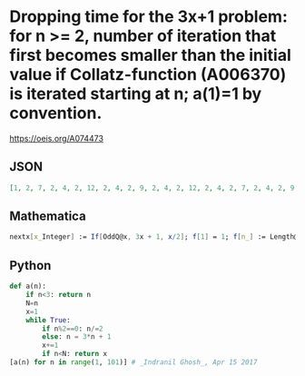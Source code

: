 # Dropping time for the 3x\+1 problem: for n \>\= 2, number of iteration that first becomes smaller than the initial value if Collatz\-function \(A006370\) is iterated starting at n; a\(1\)\=1 by convention\.
https://oeis.org/A074473
## JSON
```JSON
[1, 2, 7, 2, 4, 2, 12, 2, 4, 2, 9, 2, 4, 2, 12, 2, 4, 2, 7, 2, 4, 2, 9, 2, 4, 2, 97, 2, 4, 2, 92, 2, 4, 2, 7, 2, 4, 2, 14, 2, 4, 2, 9, 2, 4, 2, 89, 2, 4, 2, 7, 2, 4, 2, 9, 2, 4, 2, 12, 2, 4, 2, 89, 2, 4, 2, 7, 2, 4, 2, 84, 2, 4, 2, 9, 2, 4, 2, 14, 2, 4, 2, 7, 2, 4, 2, 9, 2, 4, 2, 74, 2, 4, 2, 14, 2, 4, 2, 7]
```
## Mathematica
```Mathematica
nextx[x_Integer] := If[OddQ@x, 3x + 1, x/2]; f[1] = 1; f[n_] := Length@ NestWhileList[nextx, n, # >= n &]; Array[f, 83] (* Bobby R. Treat (drbob(at)bigfoot.com), Sep 16 2006 *)
```
## Python
```Python
def a(n):
    if n<3: return n
    N=n
    x=1
    while True:
        if n%2==0: n/=2
        else: n = 3*n + 1
        x+=1
        if n<N: return x
[a(n) for n in range(1, 101)] # _Indranil Ghosh_, Apr 15 2017
```

